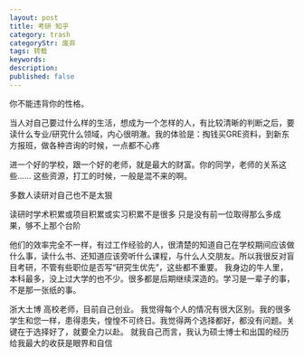 ```yaml
---
layout: post
title: 考研 知乎
category: trash
categoryStr: 废弃
tags: 转载
keywords: 
description: 
published: false
---
```




你不能违背你的性格。

 当人对自己要过什么样的生活，想成为一个怎样的人，有比较清晰的判断之后，要读什么专业/研究什么领域，内心很明澈。我的体验是：掏钱买GRE资料，到新东方报班，做各种咨询的时候，一点都不心疼


 进一个好的学校，跟一个好的老师，就是最大的财富。你的同学，老师的关系这些……
 这些资源，打工的时候，一般是混不来的啊。

 多数人读研对自己也不是太狠

 读研时学术积累或项目积累或实习积累不是很多 只是没有前一位取得那么多成果，够不上那个台阶 

他们的效率完全不一样，有过工作经验的人，很清楚的知道自己在学校期间应该做什么事，读什么书、还知道应该旁听什么课程，与什么人交朋友。所以我很反对盲目考研，不管有些职位是否写“研究生优先”，这些都不重要。
我身边的牛人里，本科最多，没上过大学的也不少。很多都是后期继续深造的。学习是一辈子的事，不是那一张纸的事。 
 
 浙大土博 高校老师，目前自己创业。
我觉得每个人的情况有很大区别。我的很多学生和您一样，患得患失，惶惶不可终日。我觉得两个选择都好，都没有问题。关键在于选择好了，就要全力以赴。
就我自己而言，我认为硕士博士和出国的经历给我最大的收获是眼界和自信 


